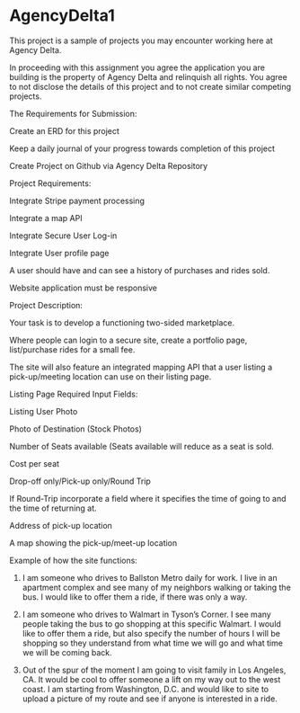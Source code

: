 # AgencyDelta1
This project is a sample of projects you may encounter working here at Agency Delta.


In proceeding with this assignment you agree the application you are building is the property of Agency Delta and relinquish all rights.  You agree to not disclose the details of this project and to not create similar competing projects.


The Requirements for Submission:

Create an ERD for this project

Keep a daily journal of your progress towards completion of this project

Create Project on Github via Agency Delta Repository


Project Requirements:

Integrate Stripe payment processing

Integrate a map API

Integrate Secure User Log-in

Integrate User profile page

A user should have and can see a history of purchases and rides sold.  

Website application must be responsive


Project Description:

Your task is to develop a functioning two-sided marketplace.  

Where people can login to a secure site, create a portfolio page, list/purchase rides for a small fee.  

The site will also feature an integrated mapping API that a user listing a pick-up/meeting location can use on their listing page. 


Listing Page Required Input Fields:

Listing User Photo

Photo of Destination (Stock Photos)

Number of Seats available (Seats available will reduce as a seat is sold.

Cost per seat

Drop-off only/Pick-up only/Round Trip

If Round-Trip incorporate a field where it specifies the time of going to and the time of returning at.

Address of pick-up location

A map showing the pick-up/meet-up location




Example of how the site functions:

1. I am someone who drives to Ballston Metro daily for work.  I live in an apartment complex and see many of my neighbors walking or taking the bus.  I would like to offer them a ride, if there was only a way.


2. I am someone who drives to Walmart in Tyson’s Corner.  I see many people taking the bus to go shopping at this specific Walmart.  I would like to offer them a ride, but also specify the number of hours I will be shopping so they understand from what time we will go and what time we will be coming back.


3. Out of the spur of the moment I am going to visit family in Los Angeles, CA.  It would be cool to offer someone a lift on my way out to the west coast.  I am starting from Washington, D.C. and would like to site to upload a picture of my route and see if anyone is interested in a ride.  
